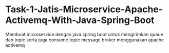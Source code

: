 # Task-1-Jatis-Microservice-Apache-Activemq-With-Java-Spring-Boot
 Membuat microservice dengan java spring boot untuk mengirimkan queue dan topic serta juga consume topic message broker menggunakan apache activemq
